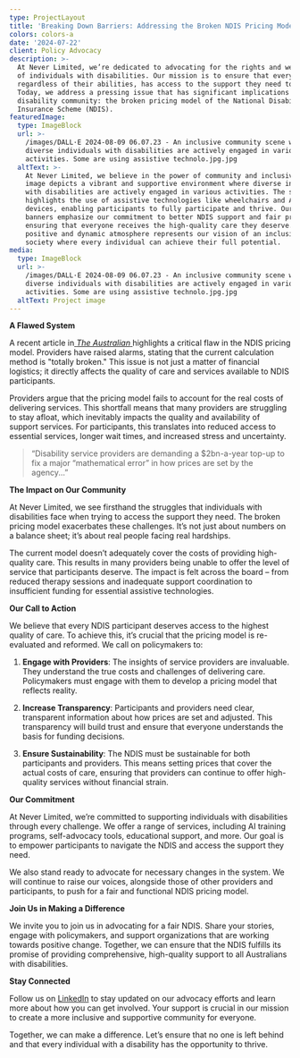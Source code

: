 ```yaml
---
type: ProjectLayout
title: 'Breaking Down Barriers: Addressing the Broken NDIS Pricing Model'
colors: colors-a
date: '2024-07-22'
client: Policy Advocacy
description: >-
  At Never Limited, we’re dedicated to advocating for the rights and well-being
  of individuals with disabilities. Our mission is to ensure that everyone,
  regardless of their abilities, has access to the support they need to thrive.
  Today, we address a pressing issue that has significant implications for the
  disability community: the broken pricing model of the National Disability
  Insurance Scheme (NDIS).
featuredImage:
  type: ImageBlock
  url: >-
    /images/DALL·E 2024-08-09 06.07.23 - An inclusive community scene where
    diverse individuals with disabilities are actively engaged in various
    activities. Some are using assistive technolo.jpg.jpg
  altText: >-
    At Never Limited, we believe in the power of community and inclusivity. This
    image depicts a vibrant and supportive environment where diverse individuals
    with disabilities are actively engaged in various activities. The scene
    highlights the use of assistive technologies like wheelchairs and AI-powered
    devices, enabling participants to fully participate and thrive. Our advocacy
    banners emphasize our commitment to better NDIS support and fair pricing,
    ensuring that everyone receives the high-quality care they deserve. This
    positive and dynamic atmosphere represents our vision of an inclusive
    society where every individual can achieve their full potential.
media:
  type: ImageBlock
  url: >-
    /images/DALL·E 2024-08-09 06.07.23 - An inclusive community scene where
    diverse individuals with disabilities are actively engaged in various
    activities. Some are using assistive technolo.jpg.jpg
  altText: Project image
---
```

**A Flawed System**

A recent article in[ *The Australian* ](https://www.theaustralian.com.au/nation/politics/calculation-on-ndis-price-totally-broken-say-providers/news-story/9558dddb5754640087176bc1e1878c9f)highlights a critical flaw in the NDIS pricing model. Providers have raised alarms, stating that the current calculation method is "totally broken." This issue is not just a matter of financial logistics; it directly affects the quality of care and services available to NDIS participants.

Providers argue that the pricing model fails to account for the real costs of delivering services. This shortfall means that many providers are struggling to stay afloat, which inevitably impacts the quality and availability of support services. For participants, this translates into reduced access to essential services, longer wait times, and increased stress and uncertainty.

> “Disability service providers are demanding a $2bn-a-year top-up to fix a major “mathematical error” in how prices are set by the agency...”

**The Impact on Our Community**

At Never Limited, we see firsthand the struggles that individuals with disabilities face when trying to access the support they need. The broken pricing model exacerbates these challenges. It’s not just about numbers on a balance sheet; it’s about real people facing real hardships.

The current model doesn’t adequately cover the costs of providing high-quality care. This results in many providers being unable to offer the level of service that participants deserve. The impact is felt across the board – from reduced therapy sessions and inadequate support coordination to insufficient funding for essential assistive technologies.

**Our Call to Action**

We believe that every NDIS participant deserves access to the highest quality of care. To achieve this, it’s crucial that the pricing model is re-evaluated and reformed. We call on policymakers to:

1.  **Engage with Providers**: The insights of service providers are invaluable. They understand the true costs and challenges of delivering care. Policymakers must engage with them to develop a pricing model that reflects reality.

2.  **Increase Transparency**: Participants and providers need clear, transparent information about how prices are set and adjusted. This transparency will build trust and ensure that everyone understands the basis for funding decisions.

3.  **Ensure Sustainability**: The NDIS must be sustainable for both participants and providers. This means setting prices that cover the actual costs of care, ensuring that providers can continue to offer high-quality services without financial strain.

**Our Commitment**

At Never Limited, we’re committed to supporting individuals with disabilities through every challenge. We offer a range of services, including AI training programs, self-advocacy tools, educational support, and more. Our goal is to empower participants to navigate the NDIS and access the support they need.

We also stand ready to advocate for necessary changes in the system. We will continue to raise our voices, alongside those of other providers and participants, to push for a fair and functional NDIS pricing model.

**Join Us in Making a Difference**

We invite you to join us in advocating for a fair NDIS. Share your stories, engage with policymakers, and support organizations that are working towards positive change. Together, we can ensure that the NDIS fulfills its promise of providing comprehensive, high-quality support to all Australians with disabilities.

**Stay Connected**

Follow us on [LinkedIn](https://www.linkedin.com/company/never-org-au) to stay updated on our advocacy efforts and learn more about how you can get involved. Your support is crucial in our mission to create a more inclusive and supportive community for everyone.

Together, we can make a difference. Let’s ensure that no one is left behind and that every individual with a disability has the opportunity to thrive.
